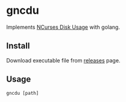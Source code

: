 # gncdu

Implements [NCurses Disk Usage](https://dev.yorhel.nl/ncdu) with golang.

## Install

Download executable file from [releases](https://github.com/bastengao/gncdu/releases) page.

## Usage

    gncdu [path]